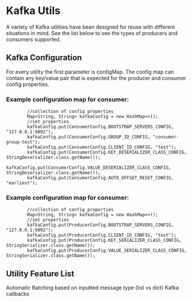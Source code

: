# Kafka Utils

A variety of Kafka utilities have been designed for reuse with different situations in mind. See the list below to see the types of producers and consumers supported.


## Kafka Configuration

For every utility the first parameter is configMap. The config map can contain any key/value pair that is expected for the producer and consumer config properties. 


### Example configuration map for consumer:

```
        //collection of config properties
        Map<String, String> kafkaConfig = new HashMap<>();
        //set properties
        kafkaConfig.put(ConsumerConfig.BOOTSTRAP_SERVERS_CONFIG, "127.0.0.1:9092");
        kafkaConfig.put(ConsumerConfig.GROUP_ID_CONFIG, "consumer-group-test");
        kafkaConfig.put(ConsumerConfig.CLIENT_ID_CONFIG, "test");
        kafkaConfig.put(ConsumerConfig.KEY_DESERIALIZER_CLASS_CONFIG, StringDeserializer.class.getName());
        kafkaConfig.put(ConsumerConfig.VALUE_DESERIALIZER_CLASS_CONFIG, StringDeserializer.class.getName());
        kafkaConfig.put(ConsumerConfig.AUTO_OFFSET_RESET_CONFIG, "earliest");
```

### Example configuration map for consumer:

```
        //collection of config properties
        Map<String, String> kafkaConfig = new HashMap<>();
        //set properties
        kafkaConfig.put(ProducerConfig.BOOTSTRAP_SERVERS_CONFIG, "127.0.0.1:9092");
        kafkaConfig.put(ProducerConfig.CLIENT_ID_CONFIG, "test");
        kafkaConfig.put(ProducerConfig.KEY_SERIALIZER_CLASS_CONFIG, StringSerializer.class.getName());
        kafkaConfig.put(ProducerConfig.VALUE_SERIALIZER_CLASS_CONFIG, StringSerializer.class.getName());
```

## Utility Feature List

Automatic Batching based on inputted message type (list vs dict)
Kafka callbacks
